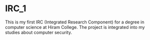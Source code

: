 # IRC_1
This is my first IRC (Integrated Research Component) for a degree in computer science at Hiram College. The project is integrated into my studies about computer security.
